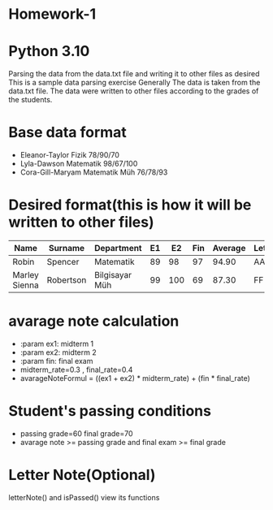 # Homework-1
# Python 3.10
Parsing the data from the data.txt file and writing it to other files as desired 
This is a sample data parsing exercise
Generally
The data is taken from the data.txt file. The data were written to other files according to the grades of the students.

# Base data format
- Eleanor-Taylor Fizik 78/90/70
- Lyla-Dawson Matematik 98/67/100
- Cora-Gill-Maryam Matematik Müh 76/78/93

# Desired format(this is how it will be written to other files)
| Name          | Surname   | Department     | E1   | E2   | Fin  | Average | Letter | Status |
| ------------- | --------- | -------------- | ---- | ---- | ---- | ------- | ------ | ------ |
| Robin         | Spencer   | Matematik      | 89   | 98   | 97   | 94.90   | AA     | Passed |
| Marley Sienna | Robertson | Bilgisayar Müh | 99   | 100  | 69   | 87.30   | FF     | Failed |

# avarage note calculation
- :param ex1: midterm 1
- :param ex2: midterm 2
- :param fin: final exam
- midterm_rate=0.3 , final_rate=0.4
- avarageNoteFormul = ((ex1 + ex2) * midterm_rate) + (fin * final_rate)

# Student's passing conditions
- passing grade=60 final grade=70
- avarage note >= passing grade and final exam >= final grade



# Letter Note(Optional)
letterNote()  and isPassed() view its functions 
